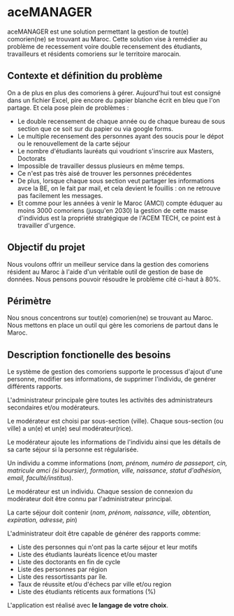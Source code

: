 # aceMANAGER

aceMANAGER est une solution permettant la gestion de tout(e) comorien(ne) se trouvant au Maroc.
Cette solution vise à remédier au problème de recessement voire double recensement des étudiants, travailleurs et résidents comoriens sur le territoire marocain.

## Contexte et définition du problème

On a de plus en plus des comoriens à gérer. Aujourd'hui tout est consigné dans un fichier Excel, pire encore du papier blanche écrit en bleu que l'on partage. Et cela pose plein de problèmes :

* Le double recensement de chaque année ou de chaque bureau de sous section que ce soit sur du papier ou via google forms.
* Le multiple recensement des personnes ayant des soucis pour le dépot ou le renouvellement de la carte séjour
* Le nombre d'étudiants lauréats qui voudriont s'inscrire aux Masters, Doctorats
* Impossible de travailler dessus plusieurs en même temps.
* Ce n'est pas très aisé de trouver les personnes précédentes
* De plus, lorsque chaque sous section veut partager les informations avce la BE, on le fait par mail, et cela devient le fouillis : on ne retrouve pas facilement les messages.
* Et comme pour les années à venir le Maroc (AMCI) compte éduquer au moins 3000 comoriens (jusqu'en 2030) la gestion de cette masse d'individus est la propriété stratégique de l'ACEM TECH, ce point est à travailler d'urgence.


## Objectif du projet
Nous voulons offrir un meilleur service dans la gestion des comoriens résident au Maroc à l'aide d'un véritable outil de gestion de base de données. Nous pensons pouvoir résoudre le problème cité ci-haut à 80%.

## Périmètre

Nou snous concentrons sur tout(e) comorien(ne) se trouvant au Maroc.
Nous mettons en place un outil qui gère les comoriens de partout dans le Maroc.

## Description fonctionelle des besoins

Le système de gestion des comoriens supporte le processus d'ajout d'une personne, modifier ses informations, de supprimer l'individu, de genérer différents rapports.

L'administrateur principale gère toutes les activités des administrateurs secondaires et/ou modérateurs.

Le modérateur est choisi par sous-section (ville). Chaque sous-section (ou ville) a un(e) et un(e) seul modérateur(rice).

Le modérateur ajoute les informations de l'individu ainsi que les détails de sa carte séjour si la personne est régularisée.

Un individu a comme informations (*nom, prénom, numéro de passeport, cin, matricule amci (si boursier), formation, ville, naissance, statut d'adhésion, email, faculté/institus*).

Le modérateur est un individu. Chaque session de connexion du modérateur doit être connu par l'administrateur principal.

La carte séjour doit contenir (*nom, prénom, naissance, ville, obtention, expiration, adresse, pin*)

L'administrateur doit être capable de générer des rapports comme:
  
- Liste des personnes qui n'ont pas la carte séjour et leur motifs
- Liste des étudiants lauréats licence et/ou master
- Liste des doctorants en fin de cycle
- Liste des personnes par région
- Liste des ressortissants par île.
- Taux de réussite et/ou d'échecs par ville et/ou region
- Liste des étudiants réticents aux formations (%)

L'application est réalisé avec **le langage de votre choix**.


  
